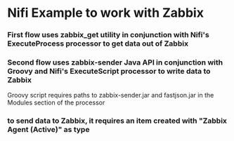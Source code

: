 # Nifi Example to work with Zabbix

### First flow uses zabbix_get utility in conjunction with Nifi's ExecuteProcess processor to get data out of Zabbix

### Second flow uses zabbix-sender Java API in conjunction with Groovy and Nifi's ExecuteScript processor to write data to Zabbix
Groovy script requires paths to zabbix-sender.jar and fastjson.jar in the Modules section of the processor

### to send data to Zabbix, it requires an item created with "Zabbix Agent (Active)" as type 
